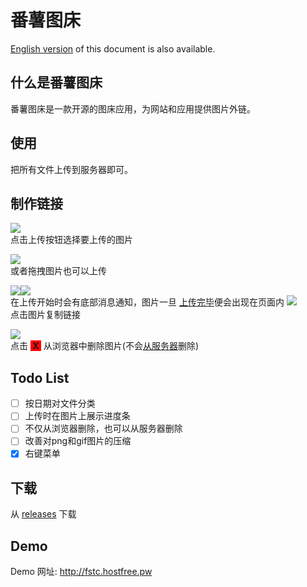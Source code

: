 
# 番薯图床
[English version](Readme.md) of this document is also available.
## 什么是番薯图床
番薯图床是一款开源的图床应用，为网站和应用提供图片外链。
##  使用
把所有文件上传到服务器即可。
## 制作链接
![](imgs/main.png)
<br>点击上传按钮选择要上传的图片

![](imgs/drag_in.png)
<br>或者拖拽图片也可以上传

![](imgs/start_uploading.png)![](imgs/upload_complete.png)
<br>在上传开始时会有底部消息通知，图片一旦 [上传完毕](#display_progress_bar)便会出现在页面内
![](imgs/copy_url.png)
<br>点击图片复制链接

![](imgs/delete.png)
<br>点击 <b style="background-color:red">&nbsp;X&nbsp;</b> 从浏览器中删除图片(不会[从服务器](#delete_from_server)删除)
## Todo List
- [ ] 按日期对文件分类
- [ ] <span id="display_progress_bar">上传时在图片上展示进度条</span>
- [ ] <span id="delete_from_server">不仅从浏览器删除，也可以从服务器删除</span>
- [ ] 改善对png和gif图片的压缩
- [x] 右键菜单 

## 下载
从 [releases](https://github.com/fanshucoders/image-host/releases) 下载
## Demo
Demo 网址: http://fstc.hostfree.pw
